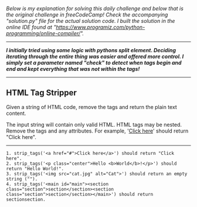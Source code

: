 *Below is my explanation for solving this daily challenge and below that is the original challenge in freeCodeCamp! Check the accompanying "solution.py" file for the actual solution code. I built the solution in the online IDE found at "https://www.programiz.com/python-programming/online-compiler/".*

****

***I initially tried using some logic with pythons split element. Deciding iterating through the entire thing was easier and offered more control. I simply set a parameter named "check" to detect when tags begin and end and kept everything that was not within the tags!***

****

## HTML Tag Stripper

Given a string of HTML code, remove the tags and return the plain text content.

The input string will contain only valid HTML.
HTML tags may be nested.
Remove the tags and any attributes.
For example, '<a href="#">Click here</a>' should return "Click here".

****

    1. strip_tags('<a href="#">Click here</a>') should return "Click here".
    2. strip_tags('<p class="center">Hello <b>World</b>!</p>') should return "Hello World!".
    3. strip_tags('<img src="cat.jpg" alt="Cat">') should return an empty string ("").
    4. strip_tags('<main id="main"><section class="section">section</section><section class="section">section</section></main>') should return sectionsection.

